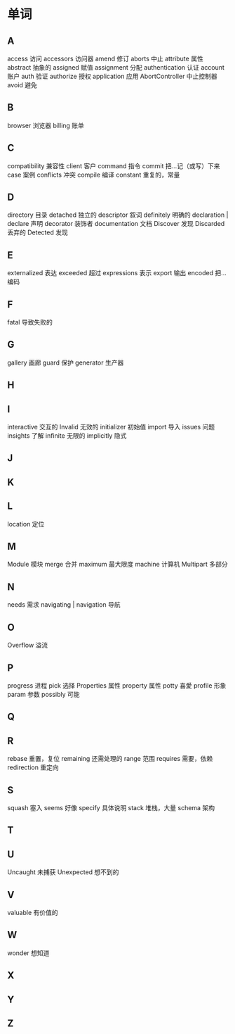 # 单词

## A

access 访问
accessors 访问器
amend 修订
aborts 中止
attribute 属性
abstract 抽象的
assigned 赋值
assignment 分配
authentication 认证
account 账户
auth 验证
authorize 授权
application 应用
AbortController 中止控制器
avoid 避免

## B

browser 浏览器
billing 账单

## C

compatibility 兼容性
client 客户
command 指令
commit 把…记（或写）下来
case 案例
conflicts 冲突
compile 编译
constant 重复的，常量

## D

directory 目录
detached 独立的
descriptor 叙词
definitely 明确的
declaration | declare 声明
decorator 装饰者
documentation 文档
Discover 发现
Discarded 丢弃的
Detected 发现

## E

externalized 表达
exceeded 超过
expressions 表示
export 输出
encoded 把...编码

## F

fatal 导致失败的

## G

gallery 画廊
guard 保护
generator 生产器

## H

## I

interactive 交互的
Invalid 无效的
initializer 初始值
import 导入
issues 问题
insights 了解
infinite 无限的
implicitly 隐式

## J

## K

## L

location 定位

## M

Module 模块
merge 合并
maximum 最大限度
machine 计算机
Multipart 多部分

## N

needs 需求
navigating | navigation 导航

## O

Overflow 溢流

## P

progress 进程
pick 选择
Properties 属性
property 属性
potty 喜愛
profile 形象
param 参数
possibly 可能

## Q

## R

rebase 重置，复位
remaining 还需处理的
range 范围
requires 需要，依赖
redirection 重定向

## S

squash 塞入
seems 好像
specify 具体说明
stack 堆栈，大量
schema 架构

## T

## U

Uncaught 未捕获
Unexpected 想不到的

## V

valuable 有价值的

## W

wonder 想知道

## X

## Y

## Z
